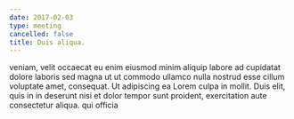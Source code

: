 ```yaml
---
date: 2017-02-03
type: meeting
cancelled: false
title: Duis aliqua.
---
```

veniam, velit occaecat eu enim eiusmod minim aliquip labore ad cupidatat dolore laboris sed magna ut ut commodo ullamco nulla nostrud esse cillum voluptate amet, consequat. Ut adipiscing ea Lorem culpa in mollit. Duis elit, quis in in deserunt nisi et dolor tempor sunt proident, exercitation aute consectetur aliqua. qui officia